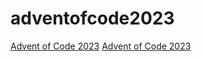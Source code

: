 # adventofcode2023
[Advent of Code 2023](https://adventofcode.com/)
<a href="https://adventofcode.com/" target="_blank">Advent of Code 2023</a>
